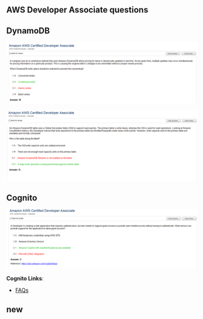 
## AWS Developer Associate questions

## DynamoDB

![](images/dynamodb2.PNG)

![](images/dynamodb3.png)

## Cognito
![](images/cognito1.PNG)

**Cognito Links**:
* [FAQs](https://aws.amazon.com/cognito/faqs/)



## new


```python

```
